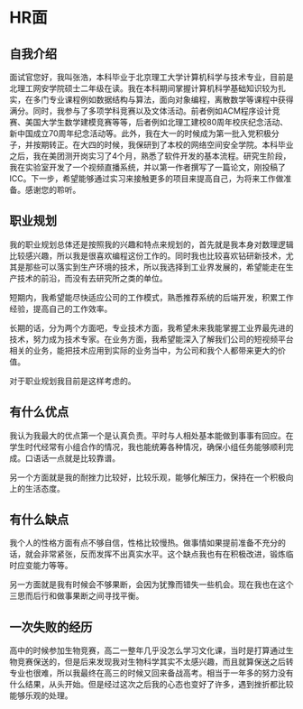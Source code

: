 # HR面



## 自我介绍

面试官您好，我叫张浩，本科毕业于北京理工大学计算机科学与技术专业，目前是北理工网安学院硕士二年级在读。我在本科期间掌握计算机科学基础知识较为扎实，在多门专业课程例如数据结构与算法，面向对象编程，离散数学等课程中获得满分。同时，我参与了多项学科竞赛以及文体活动。前者例如ACM程序设计竞赛、美国大学生数学建模竞赛等等，后者例如北理工建校80周年校庆纪念活动、新中国成立70周年纪念活动等。此外，我在大一的时候成为第一批入党积极分子，并按期转正。在大四的时候，我保研到了本校的网络空间安全学院。本科毕业之后，我在美团测开岗实习了4个月，熟悉了软件开发的基本流程。研究生阶段，我在实验室开发了一个视频直播系统，并以第一作者撰写了一篇论文，刚投稿了ICC。下一步，希望能够通过实习来接触更多的项目来提高自己，为将来工作做准备。感谢您的聆听。

 

## 职业规划

我的职业规划总体还是按照我的兴趣和特点来规划的，首先就是我本身对数理逻辑比较感兴趣，所以我是很喜欢编程这份工作的。同时我也比较喜欢钻研新技术，尤其是那些可以落实到生产环境的技术，所以我选择到工业界发展的，希望能走在生产技术的前沿，而没有去研究所之类的单位。

短期内，我希望能尽快适应公司的工作模式，熟悉推荐系统的后端开发，积累工作经验，提高自己的工作效率。

长期的话，分为两个方面吧，专业技术方面，我希望未来我能掌握工业界最先进的技术，努力成为技术专家。在业务方面，我希望能深入了解我们公司的短视频平台相关的业务，能把技术应用到实际的业务当中，为公司和我个人都带来更大的价值。

对于职业规划我目前是这样考虑的。



## 有什么优点

我认为我最大的优点第一个是认真负责。平时与人相处基本能做到事事有回应。在学生时代经常有小组合作的情况，我也能统筹各种情况，确保小组任务能够顺利完成。口语话一点就是比较靠谱。

另一个方面就是我的耐挫力比较好，比较乐观，能够化解压力，保持在一个积极向上的生活态度。



## 有什么缺点

我个人的性格方面有点不够自信，性格比较慢热。做事情如果提前准备不充分的话，就会非常紧张，反而发挥不出真实水平。这个缺点我也有在积极改进，锻炼临时应变能力等等。

另一方面就是我有时候会不够果断，会因为犹豫而错失一些机会。现在我也在这个三思而后行和做事果断之间寻找平衡。



## 一次失败的经历

高中的时候参加生物竞赛，高二一整年几乎没怎么学习文化课，当时是打算通过生物竞赛保送的，但是后来发现我对生物科学其实不太感兴趣，而且就算保送之后转专业也很难，所以我最终在高三的时候又回来备战高考。相当于一年多的努力没有什么结果，从头开始。但是经过这次之后我的心态也变好了许多，遇到挫折都比较能够乐观的处理。















